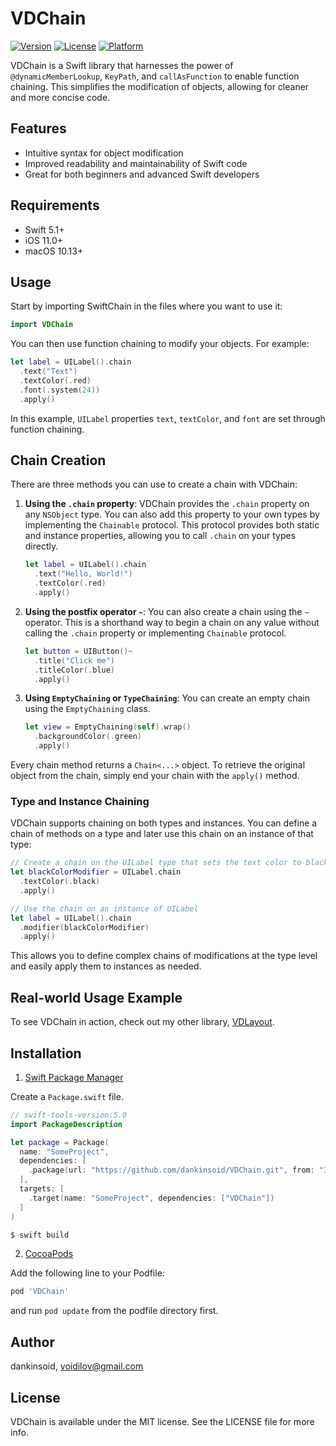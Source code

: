 # VDChain
[![Version](https://img.shields.io/cocoapods/v/VDChain.svg?style=flat)](https://cocoapods.org/pods/VDChain)
[![License](https://img.shields.io/cocoapods/l/VDChain.svg?style=flat)](https://cocoapods.org/pods/VDChain)
[![Platform](https://img.shields.io/cocoapods/p/VDChain.svg?style=flat)](https://cocoapods.org/pods/VDChain)

 VDChain is a Swift library that harnesses the power of `@dynamicMemberLookup`, `KeyPath`, and `callAsFunction` to enable function chaining. This simplifies the modification of objects, allowing for cleaner and more concise code.

## Features

- Intuitive syntax for object modification
- Improved readability and maintainability of Swift code
- Great for both beginners and advanced Swift developers

## Requirements

- Swift 5.1+
- iOS 11.0+
- macOS 10.13+

## Usage

Start by importing SwiftChain in the files where you want to use it:

```swift
import VDChain
```

You can then use function chaining to modify your objects. For example:

```swift
let label = UILabel().chain
  .text("Text")
  .textColor(.red)
  .font(.system(24))
  .apply()
```

In this example, `UILabel` properties `text`, `textColor`, and `font` are set through function chaining.

## Chain Creation

There are three methods you can use to create a chain with VDChain:

1. **Using the `.chain` property**: VDChain provides the `.chain` property on any `NSObject` type. You can also add this property to your own types by implementing the `Chainable` protocol. This protocol provides both static and instance properties, allowing you to call `.chain` on your types directly.

   ```swift
   let label = UILabel().chain
     .text("Hello, World!")
     .textColor(.red)
     .apply()
   ```

2. **Using the postfix operator `~`**: You can also create a chain using the `~` operator. This is a shorthand way to begin a chain on any value without calling the `.chain` property or implementing `Chainable` protocol.

   ```swift
   let button = UIButton()~
     .title("Click me")
     .titleColor(.blue)
     .apply()
   ```

3. **Using `EmptyChaining` or `TypeChaining`**: You can create an empty chain using the `EmptyChaining` class.

   ```swift
   let view = EmptyChaining(self).wrap()
     .backgroundColor(.green)
     .apply()
   ```

Every chain method returns a `Chain<...>` object. To retrieve the original object from the chain, simply end your chain with the `apply()` method.

### Type and Instance Chaining

VDChain supports chaining on both types and instances. You can define a chain of methods on a type and later use this chain on an instance of that type:

```swift
// Create a chain on the UILabel type that sets the text color to black
let blackColorModifier = UILabel.chain
  .textColor(.black)
  .apply()

// Use the chain on an instance of UILabel
let label = UILabel().chain
  .modifier(blackColorModifier)
  .apply()
```

This allows you to define complex chains of modifications at the type level and easily apply them to instances as needed.

## Real-world Usage Example

To see VDChain in action, check out my other library, [VDLayout](https://github.com/dankinsoid/VDLayout).

## Installation
1. [Swift Package Manager](https://github.com/apple/swift-package-manager)

Create a `Package.swift` file.
```swift
// swift-tools-version:5.0
import PackageDescription

let package = Package(
  name: "SomeProject",
  dependencies: [
    .package(url: "https://github.com/dankinsoid/VDChain.git", from: "3.1.0")
  ],
  targets: [
    .target(name: "SomeProject", dependencies: ["VDChain"])
  ]
)
```
```ruby
$ swift build
```

2.  [CocoaPods](https://cocoapods.org)

Add the following line to your Podfile:
```ruby
pod 'VDChain'
```
and run `pod update` from the podfile directory first.

## Author

dankinsoid, voidilov@gmail.com

## License

VDChain is available under the MIT license. See the LICENSE file for more info.
